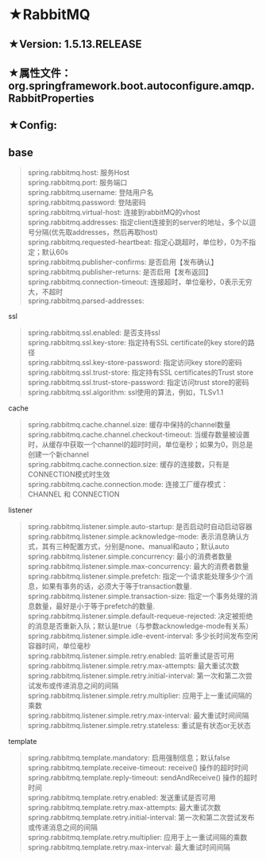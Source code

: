 ★RabbitMQ
====
★Version: 1.5.13.RELEASE
---
★属性文件：org.springframework.boot.autoconfigure.amqp.RabbitProperties
---
★Config:
---
base
---
>spring.rabbitmq.host: 服务Host<br>
spring.rabbitmq.port: 服务端口<br>
spring.rabbitmq.username: 登陆用户名<br>
spring.rabbitmq.password: 登陆密码 <br>
spring.rabbitmq.virtual-host: 连接到rabbitMQ的vhost<br>
spring.rabbitmq.addresses: 指定client连接到的server的地址，多个以逗号分隔(优先取addresses，然后再取host)<br>
spring.rabbitmq.requested-heartbeat: 指定心跳超时，单位秒，0为不指定；默认60s<br>
spring.rabbitmq.publisher-confirms: 是否启用【发布确认】<br>
spring.rabbitmq.publisher-returns: 是否启用【发布返回】<br>
spring.rabbitmq.connection-timeout: 连接超时，单位毫秒，0表示无穷大，不超时<br>
spring.rabbitmq.parsed-addresses:<br>

ssl
>spring.rabbitmq.ssl.enabled: 是否支持ssl<br>
spring.rabbitmq.ssl.key-store: 指定持有SSL certificate的key store的路径<br>
spring.rabbitmq.ssl.key-store-password: 指定访问key store的密码<br>
spring.rabbitmq.ssl.trust-store: 指定持有SSL certificates的Trust store<br>
spring.rabbitmq.ssl.trust-store-password: 指定访问trust store的密码<br>
spring.rabbitmq.ssl.algorithm: ssl使用的算法，例如，TLSv1.1<br>

cache
>spring.rabbitmq.cache.channel.size: 缓存中保持的channel数量<br>
spring.rabbitmq.cache.channel.checkout-timeout: 当缓存数量被设置时，从缓存中获取一个channel的超时时间，单位毫秒；如果为0，则总是创建一个新channel<br>
spring.rabbitmq.cache.connection.size: 缓存的连接数，只有是CONNECTION模式时生效<br>
spring.rabbitmq.cache.connection.mode: 连接工厂缓存模式：CHANNEL 和 CONNECTION<br>

listener
>spring.rabbitmq.listener.simple.auto-startup: 是否启动时自动启动容器<br>
spring.rabbitmq.listener.simple.acknowledge-mode: 表示消息确认方式，其有三种配置方式，分别是none、manual和auto；默认auto<br>
spring.rabbitmq.listener.simple.concurrency: 最小的消费者数量<br>
spring.rabbitmq.listener.simple.max-concurrency: 最大的消费者数量<br>
spring.rabbitmq.listener.simple.prefetch: 指定一个请求能处理多少个消息，如果有事务的话，必须大于等于transaction数量.<br>
spring.rabbitmq.listener.simple.transaction-size: 指定一个事务处理的消息数量，最好是小于等于prefetch的数量.<br>
spring.rabbitmq.listener.simple.default-requeue-rejected: 决定被拒绝的消息是否重新入队；默认是true（与参数acknowledge-mode有关系）<br>
spring.rabbitmq.listener.simple.idle-event-interval: 多少长时间发布空闲容器时间，单位毫秒<br>
spring.rabbitmq.listener.simple.retry.enabled: 监听重试是否可用<br>
spring.rabbitmq.listener.simple.retry.max-attempts: 最大重试次数<br>
spring.rabbitmq.listener.simple.retry.initial-interval: 第一次和第二次尝试发布或传递消息之间的间隔<br>
spring.rabbitmq.listener.simple.retry.multiplier: 应用于上一重试间隔的乘数<br>
spring.rabbitmq.listener.simple.retry.max-interval: 最大重试时间间隔<br>
spring.rabbitmq.listener.simple.retry.stateless: 重试是有状态or无状态<br>

template
>spring.rabbitmq.template.mandatory: 启用强制信息；默认false<br>
spring.rabbitmq.template.receive-timeout: receive() 操作的超时时间<br>
spring.rabbitmq.template.reply-timeout: sendAndReceive() 操作的超时时间<br>
spring.rabbitmq.template.retry.enabled: 发送重试是否可用<br>
spring.rabbitmq.template.retry.max-attempts: 最大重试次数<br>
spring.rabbitmq.template.retry.initial-interval: 第一次和第二次尝试发布或传递消息之间的间隔<br>
spring.rabbitmq.template.retry.multiplier: 应用于上一重试间隔的乘数<br>
spring.rabbitmq.template.retry.max-interval: 最大重试时间间隔<br>
